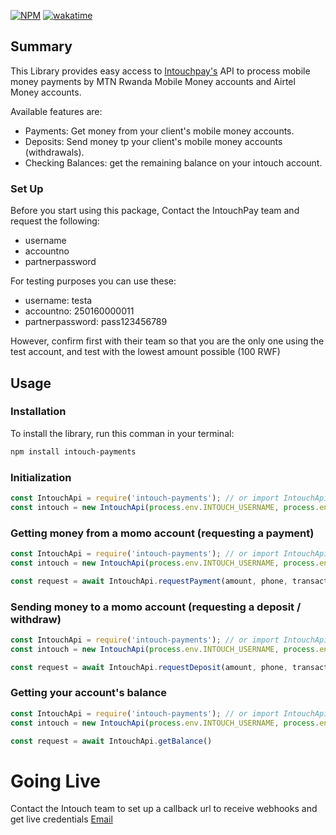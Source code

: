 [![NPM](https://nodei.co/npm/intouch-payments.png)](https://nodei.co/npm/intouch-payments/)
[![wakatime](https://wakatime.com/badge/github/samueltuyizere/intouch-payments.svg)](https://wakatime.com/badge/github/samueltuyizere/intouch-payments)

## Summary

This Library provides easy access to [Intouchpay's](http://intouchpay.co.rw/) API to process mobile money payments by MTN Rwanda Mobile Money accounts and Airtel Money accounts.

Available features are:

- Payments: Get money from your client's mobile money accounts.
- Deposits: Send money tp your client's mobile money accounts (withdrawals).
- Checking Balances: get the remaining balance on your intouch account.

### Set Up

Before you start using this package, Contact the IntouchPay team and request the following:

- username
- accountno
- partnerpassword

For testing purposes you can use these:

- username: testa
- accountno: 250160000011
- partnerpassword: pass123456789

However, confirm first with their team so that you are the only one using the test account, and test with the lowest amount possible (100 RWF)

## Usage

### Installation

To install the library, run this comman in your terminal:

```sh
npm install intouch-payments
```

### Initialization

```javascript
const IntouchApi = require('intouch-payments'); // or import IntouchApi from 'intouch-payments'
const intouch = new IntouchApi(process.env.INTOUCH_USERNAME, process.env.INTOUCH_ACCOUNT_NO, process.env.INTOUCH_PARTNER_PASSWORD, process.env.INTOUCH_CALLBACK_URL);
```

### Getting money from a momo account (requesting a payment)

```javascript
const IntouchApi = require('intouch-payments'); // or import IntouchApi from 'intouch-payments'
const intouch = new IntouchApi(process.env.INTOUCH_USERNAME, process.env.INTOUCH_ACCOUNT_NO, process.env.INTOUCH_PARTNER_PASSWORD);

const request = await IntouchApi.requestPayment(amount, phone, transactionId) // (100, '2507xxxxxxxx', 'sample-reference')
```

### Sending money to a momo account (requesting a deposit / withdraw)

```javascript
const IntouchApi = require('intouch-payments'); // or import IntouchApi from 'intouch-payments'
const intouch = new IntouchApi(process.env.INTOUCH_USERNAME, process.env.INTOUCH_ACCOUNT_NO, process.env.INTOUCH_PARTNER_PASSWORD);

const request = await IntouchApi.requestDeposit(amount, phone, transactionId, reason) // (100, '2507xxxxxxxx', 'sample-reference', 'testing-withdraw')
```

### Getting your account's balance

```javascript
const IntouchApi = require('intouch-payments'); // or import IntouchApi from 'intouch-payments'
const intouch = new IntouchApi(process.env.INTOUCH_USERNAME, process.env.INTOUCH_ACCOUNT_NO, process.env.INTOUCH_PARTNER_PASSWORD);

const request = await IntouchApi.getBalance()
```

# Going Live

Contact the Intouch team to set up a callback url to receive webhooks and get live credentials
[Email](mailto:benitha.louange@intouch.co.rw)

